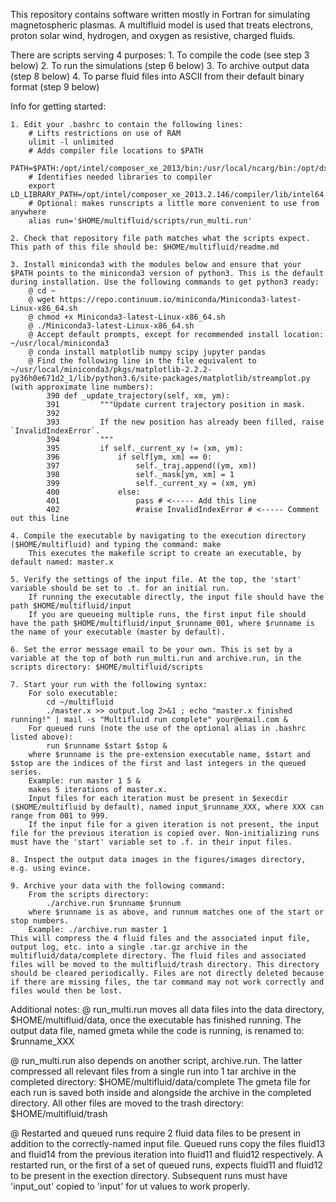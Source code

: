 This repository contains software written mostly in Fortran for simulating magnetospheric plasmas. A multifluid model is used that treats electrons, proton solar wind, hydrogen, and oxygen as resistive, charged fluids.

There are scripts serving 4 purposes:
	1. To compile the code (see step 3 below)
	2. To run the simulations (step 6 below)
	3. To archive output data (step 8 below)
	4. To parse fluid files into ASCII from their default binary format (step 9 below)

Info for getting started:

	1. Edit your .bashrc to contain the following lines:
		# Lifts restrictions on use of RAM
		ulimit -l unlimited
		# Adds compiler file locations to $PATH
		PATH=$PATH:/opt/intel/composer_xe_2013/bin:/usr/local/ncarg/bin:/opt/dx/bin
		# Identifies needed libraries to compiler
		export LD_LIBRARY_PATH=/opt/intel/composer_xe_2013.2.146/compiler/lib/intel64
		# Optional: makes runscripts a little more convenient to use from anywhere
		alias run='$HOME/multifluid/scripts/run_multi.run'

	2. Check that repository file path matches what the scripts expect. This path of this file should be: $HOME/multifluid/readme.md

	3. Install miniconda3 with the modules below and ensure that your $PATH points to the miniconda3 version of python3. This is the default during installation. Use the following commands to get python3 ready:
		@ cd ~
		@ wget https://repo.continuum.io/miniconda/Miniconda3-latest-Linux-x86_64.sh
		@ chmod +x Miniconda3-latest-Linux-x86_64.sh
		@ ./Miniconda3-latest-Linux-x86_64.sh
		@ Accept default prompts, except for recommended install location: ~/usr/local/miniconda3
		@ conda install matplotlib numpy scipy jupyter pandas
		@ Find the following line in the file equivalent to ~/usr/local/miniconda3/pkgs/matplotlib-2.2.2-py36h0e671d2_1/lib/python3.6/site-packages/matplotlib/streamplot.py (with approximate line numbers):
			390 def _update_trajectory(self, xm, ym):
			391         """Update current trajectory position in mask.
			392 
			393         If the new position has already been filled, raise `InvalidIndexError`.
			394         """
			395         if self._current_xy != (xm, ym):
			396             if self[ym, xm] == 0:
			397                 self._traj.append((ym, xm))
			398                 self._mask[ym, xm] = 1
			399                 self._current_xy = (xm, ym)
			400             else:
			401                 pass # <----- Add this line
			402                 #raise InvalidIndexError # <----- Comment out this line

	4. Compile the executable by navigating to the execution directory ($HOME/multifluid) and typing the command: make
		This executes the makefile script to create an executable, by default named: master.x

	5. Verify the settings of the input file. At the top, the 'start' variable should be set to .t. for an initial run.
		If running the executable directly, the input file should have the path $HOME/multifluid/input
		If you are queueing multiple runs, the first input file should have the path $HOME/multifluid/input_$runname_001, where $runname is the name of your executable (master by default).

	6. Set the error message email to be your own. This is set by a variable at the top of both run_multi.run and archive.run, in the scripts directory: $HOME/multifluid/scripts

	7. Start your run with the following syntax:
		For solo executable:
			cd ~/multifluid
			./master.x >> output.log 2>&1 ; echo "master.x finished running!" | mail -s "Multifluid run complete" your@email.com &
		For queued runs (note the use of the optional alias in .bashrc listed above):
			run $runname $start $stop &
		where $runname is the pre-extension executable name, $start and $stop are the indices of the first and last integers in the queued series.
		Example: run master 1 5 &
		makes 5 iterations of master.x.
		Input files for each iteration must be present in $execdir ($HOME/multifluid by default), named input_$runname_XXX, where XXX can range from 001 to 999.
		If the input file for a given iteration is not present, the input file for the previous iteration is copied over. Non-initializing runs must have the 'start' variable set to .f. in their input files.

	8. Inspect the output data images in the figures/images directory, e.g. using evince.
	
	9. Archive your data with the following command:
		From the scripts directory:
			./archive.run $runname $runnum
		where $runname is as above, and runnum matches one of the start or stop numbers.
		Example: ./archive.run master 1
	This will compress the 4 fluid files and the associated input file, output log, etc. into a single .tar.gz archive in the multifluid/data/complete directory. The fluid files and associated files will be moved to the multifluid/trash directory. This directory should be cleared periodically. Files are not directly deleted because if there are missing files, the tar command may not work correctly and files would then be lost.


Additional notes:
@ run_multi.run moves all data files into the data directory, $HOME/multifluid/data, once the executable has finished running.
	The output data file, named gmeta while the code is running, is renamed to: $runname_XXX

@ run_multi.run also depends on another script, archive.run. The latter compressed all relevant files from a single run into 1 tar archive in the completed directory: $HOME/multifluid/data/complete
	The gmeta file for each run is saved both inside and alongside the archive in the completed directory.
	All other files are moved to the trash directory: $HOME/multifluid/trash

@ Restarted and queued runs require 2 fluid data files to be present in addition to the correctly-named input file.
	Queued runs copy the files fluid13 and fluid14 from the previous iteration into fluid11 and fluid12 respectively.
	A restarted run, or the first of a set of queued runs, expects fluid11 and fluid12 to be present in the exection directory.
	Subsequent runs must have 'input_out' copied to 'input' for ut values to work properly.
